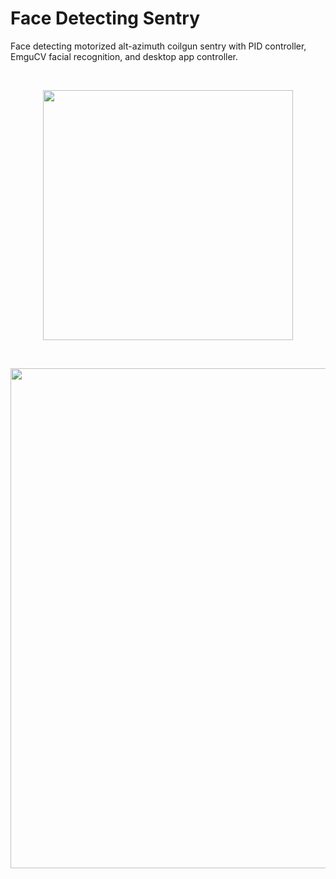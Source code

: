 # Face Detecting Sentry

Face detecting motorized alt-azimuth coilgun sentry with PID controller, EmguCV facial recognition, and desktop app controller.

<br>

<p align="center"> 
  <img src="https://i.imgur.com/2wQFcx7.jpg" width="400">
</p>

<br>

<p align="center"> 
  <img src="https://i.imgur.com/gTeaxC8.png" width="800">
</p>
